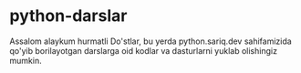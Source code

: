 # python-darslar
Assalom alaykum hurmatli Do'stlar, bu yerda python.sariq.dev sahifamizida qo'yib borilayotgan darslarga oid kodlar va dasturlarni yuklab olishingiz mumkin.
